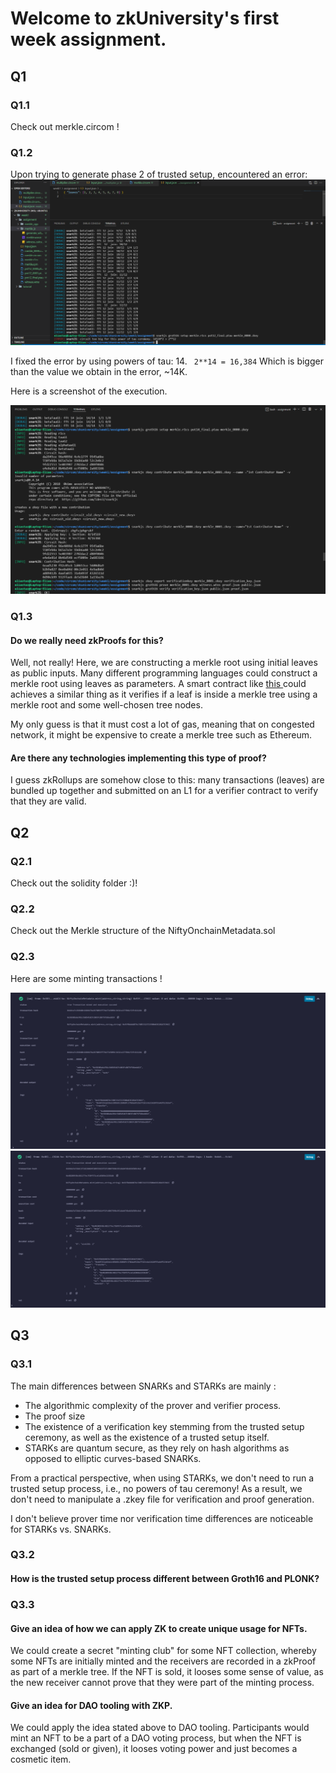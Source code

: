 # Welcome to zkUniversity's first week assignment.

## Q1

### Q1.1

Check out merkle.circom !

### Q1.2

Upon trying to generate phase 2 of trusted setup, encountered an error:
<img src="./zku_assignment1_elias.PNG">

I fixed the error by using powers of tau: 14. ` 2**14 = 16,384` Which is bigger than the value we obtain in the error, ~14K.

Here is a screenshot of the execution.

<img src="./zku_assignment1_execution_elias.PNG">

### Q1.3

#### Do we really need zkProofs for this?

Well, not really! Here, we are constructing a merkle root using initial leaves as public inputs. Many different programming languages could construct a merkle root using leaves as parameters.
A smart contract like <a href="https://solidity-by-example.org/app/merkle-tree/"> this </a> could achieves a similar thing as it verifies if a leaf is inside a merkle tree using a merkle root and some well-chosen tree nodes.

My only guess is that it must cost a lot of gas, meaning that on congested network, it might be expensive to create a merkle tree such as Ethereum.

#### Are there any technologies implementing this type of proof?

I guess zkRollups are somehow close to this: many transactions (leaves) are bundled up together and submitted on an L1 for a verifier contract to verify that they are valid.

## Q2

### Q2.1

Check out the solidity folder :)!

### Q2.2

Check out the Merkle structure of the NiftyOnchainMetadata.sol

### Q2.3

Here are some minting transactions !

<img src="./zku_assignment1_mint1_elias.PNG">

<img src="./zku_assignment1_mint2_elias.PNG">

## Q3

### Q3.1

The main differences between SNARKs and STARKs are mainly :

- The algorithmic complexity of the prover and verifier process.
- The proof size
- The existence of a verification key stemming from the trusted setup ceremony, as well as the existence of a trusted setup itself.
- STARKs are quantum secure, as they rely on hash algorithms as opposed to elliptic curves-based SNARKs.

From a practical perspective, when using STARKs, we don't need to run a trusted setup process, i.e., no powers of tau ceremony!
As a result, we don't need to manipulate a .zkey file for verification and proof generation.

I don't believe prover time nor verification time differences are noticeable for STARKs vs. SNARKs.

### Q3.2

#### How is the trusted setup process different between Groth16 and PLONK?

### Q3.3

#### Give an idea of how we can apply ZK to create unique usage for NFTs.

We could create a secret "minting club" for some NFT collection, whereby some NFTs are initially minted and the receivers are recorded in a zkProof as part of a merkle tree. If the NFT is sold, it looses some sense of value, as the new receiver cannot prove that they were part of the minting process.

#### Give an idea for DAO tooling with ZKP.

We could apply the idea stated above to DAO tooling. Participants would mint an NFT to be a part of a DAO voting process, but when the NFT is exchanged (sold or given), it looses voting power and just becomes a cosmetic item.
